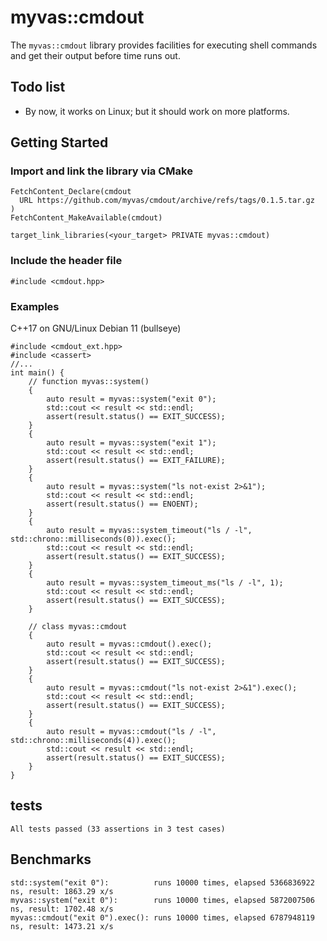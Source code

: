 # myvas::cmdout
The `myvas::cmdout` library provides facilities for executing shell commands and get their output before time runs out.

## Todo list
- By now, it works on Linux; but it should work on more platforms.

## Getting Started
### Import and link the library via CMake
```
FetchContent_Declare(cmdout
  URL https://github.com/myvas/cmdout/archive/refs/tags/0.1.5.tar.gz
)
FetchContent_MakeAvailable(cmdout)

target_link_libraries(<your_target> PRIVATE myvas::cmdout)
```
### Include the header file
```
#include <cmdout.hpp>
```

### Examples
C++17 on GNU/Linux Debian 11 (bullseye)
```
#include <cmdout_ext.hpp>
#include <cassert>
//...
int main() {
	// function myvas::system()
	{
		auto result = myvas::system("exit 0");
		std::cout << result << std::endl;
		assert(result.status() == EXIT_SUCCESS);
	}
	{
		auto result = myvas::system("exit 1");
		std::cout << result << std::endl;
		assert(result.status() == EXIT_FAILURE);
	}
	{
		auto result = myvas::system("ls not-exist 2>&1");
		std::cout << result << std::endl;
		assert(result.status() == ENOENT);
	}
	{
		auto result = myvas::system_timeout("ls / -l", std::chrono::milliseconds(0)).exec();
		std::cout << result << std::endl;
		assert(result.status() == EXIT_SUCCESS);
	}
	{
		auto result = myvas::system_timeout_ms("ls / -l", 1);
		std::cout << result << std::endl;
		assert(result.status() == EXIT_SUCCESS);
	}

	// class myvas::cmdout
	{
		auto result = myvas::cmdout().exec();
		std::cout << result << std::endl;
		assert(result.status() == EXIT_SUCCESS);
	}
	{
		auto result = myvas::cmdout("ls not-exist 2>&1").exec();
		std::cout << result << std::endl;
		assert(result.status() == EXIT_SUCCESS);
	}
	{
		auto result = myvas::cmdout("ls / -l", std::chrono::milliseconds(4)).exec();
		std::cout << result << std::endl;
		assert(result.status() == EXIT_SUCCESS);
	}
}
```

## tests
```
All tests passed (33 assertions in 3 test cases)
```

## Benchmarks
```
std::system("exit 0"):          runs 10000 times, elapsed 5366836922 ns, result: 1863.29 x/s
myvas::system("exit 0"):        runs 10000 times, elapsed 5872007506 ns, result: 1702.48 x/s
myvas::cmdout("exit 0").exec(): runs 10000 times, elapsed 6787948119 ns, result: 1473.21 x/s
```
